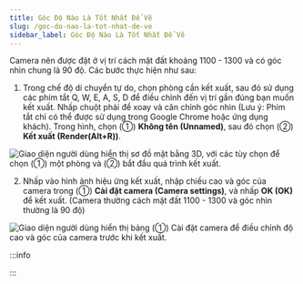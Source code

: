 ```yaml
---
title: Góc Độ Nào Là Tốt Nhất Để Vẽ
slug: /goc-do-nao-la-tot-nhat-de-ve
sidebar_label: Góc Độ Nào Là Tốt Nhất Để Vẽ
---
```


Camera nên được đặt ở vị trí cách mặt đất khoảng 1100 - 1300 và có góc nhìn chung là 90 độ. Các bước thực hiện như sau:

1. Trong chế độ di chuyển tự do, chọn phòng cần kết xuất, sau đó sử dụng các phím tắt Q, W, E, A, S, D để điều chỉnh đến vị trí gần đúng bạn muốn kết xuất. Nhấp chuột phải để xoay và căn chỉnh góc nhìn (Lưu ý: Phím tắt chỉ có thể được sử dụng trong Google Chrome hoặc ứng dụng khách). Trong hình, chọn (①) **Không tên (Unnamed)**, sau đó chọn (②) **Kết xuất (Render(Alt+R))**.

![Giao diện người dùng hiển thị sơ đồ mặt bằng 3D, với các tùy chọn để chọn (①) một phòng và (②) bắt đầu quá trình kết xuất.](https://storage.googleapis.com/jegavn_kb/images/70edd02a-ef95-48fb-99cb-8ca9e5ab717d.png)

2. Nhấp vào hình ảnh hiệu ứng kết xuất, nhập chiều cao và góc của camera trong (①) **Cài đặt camera (Camera settings)**, và nhấp **OK (OK)** để kết xuất. (Camera thường cách mặt đất 1100 - 1300 và góc nhìn thường là 90 độ)

![Giao diện người dùng hiển thị bảng (①) Cài đặt camera để điều chỉnh độ cao và góc của camera trước khi kết xuất.](https://storage.googleapis.com/jegavn_kb/images/3813fbc0-f68a-4662-a022-d98af23b7f28.png)

:::info

:::